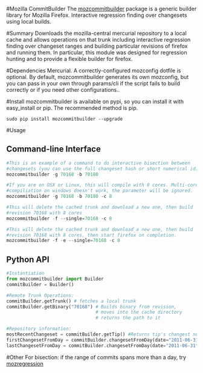 #Mozilla CommitBuilder
The [mozcommitbuilder](http://samliu.github.com/mozcommitbuilder) package is a generic builder library for Mozilla Firefox. Interactive regression finding over changesets using local builds.

#Summary
Downloads the mozilla-central mercurial repository to a local cache and allows operations on that trunk
including interactive regression finding over changeset ranges and building particular revisions of firefox and running them.
In particular, this module was designed for regression hunting and to provide a flexible builder for firefox.

#Dependencies
Mercurial. A correctly-configured mozconfig dotfile is optional. By default, mozcommitbuilder generates its own mozconfig, but you can pass in your own through params/cli if the script fails to build correctly or if you need other configurations..

#Install
mozcommitbuilder is available on pypi, so you can install it with easy_install or pip. The recommended method is pip.

	sudo pip install mozcommitbuilder --upgrade

#Usage
## Command-line Interface

```python
#This is an example of a command to do interactive bisection between
#changesets (you can use the full changeset hash or short numerical id)
mozcommitbuilder -g 70168 -b 70180
```
```python
#If you are on OSX or Linux, this will compile with 8 cores. Multi-core
#compiliation on windows doesn't work, the parameter will be ignored.
mozcommitbuilder -g 70168 -b 70180 -c 8
```

```python
#This will delete the cached trunk and download a new one, then build
#revision 70168 with 8 cores
mozcommitbuilder -f --single=70168 -c 8
```

```python
#This will delete the cached trunk and download a new one, then build
#revision 70168 with 8 cores, then start firefox on completion.
mozcommitbuilder -f -e --single=70168 -c 8
```

## Python API

```python
#Instantiation
from mozcommitbuilder import Builder
commitBuilder = Builder()
```

```python
#Remote Trunk Operations:
commitBuilder.getTrunk() # fetches a local trunk
commitBuilder.getBinary("70168") # Builds binary from revision,
                                 # moves into the cache directory
                                 # returns the path to it
```

```python
#Repository information:
mostRecentChangeset = commitBuilder.getTip() #Returns tip's changest number
firstChangesetFromDay = commitBuilder.changesetFromDay(date="2011-06-31") #Get first changeset from date
lastChangesetFromDay = commitBuilder.changesetFromDay(date="2011-06-31",oldest=False) #Last changeset from date
```


#Other
For bisection: if the range of commits spans more than a day, try [mozregression](http://harthur.github.com/mozregression)
